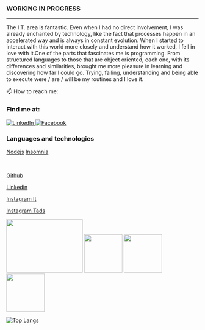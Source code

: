 ### WORKING IN PROGRESS ###

---

The I.T. area is fantastic. Even when I had no direct involvement, I was already enchanted by technology, like the fact that processes happen in an accelerated way and is always in constant evolution.
When I started to interact with this world more closely and understand how it worked, I fell in love with it.One of the parts that fascinates me is programming. From structured languages ​​to those that are object oriented, each one, with its differences and similarities, brought me more pleasure in learning and discovering how far I could go.
Trying, failing, understanding and being able to execute were / are / will be my routines and I love it.

📫 How to reach me:

### Find me at:

<a href="https://www.linkedin.com/in/d/" rel="nofollow">
	<img src="https://camo.githubusercontent.com/0271c9f903c82d91b19ebd8458901d7c61ce1528/68747470733a2f2f696d672e736869656c64732e696f2f62616467652f4c696e6b6564496e2d2532333030373742352e7376673f267374796c653d666c61742d737175617265266c6f676f3d6c696e6b6564696e266c6f676f436f6c6f723d7768697465" alt="LinkedIn" style="max-width:100%;">
</a>

<a href="https://www.facebook.com/dolimc" rel="nofollow">
	<img src="https://camo.githubusercontent.com/20b7a157916442df230fade0413393517ad1c290/68747470733a2f2f696d672e736869656c64732e696f2f62616467652f46616365626f6f6b2d2532333138373746322e7376673f267374796c653d666c61742d737175617265266c6f676f3d66616365626f6f6b266c6f676f436f6c6f723d7768697465" alt="Facebook" data-canonical-src="https://img.shields.io/badge/Facebook-%231877F2.svg?&amp;style=flat-square&amp;logo=facebook&amp;logoColor=white" style="max-width:100%;">
</a>

### Languages and technologies

[Nodejs](https://img.shields.io/badge/-Nodejs-black?style=flat-square&logo=Node.js&link=https://github.com/thiagoand/)
[Insomnia](https://img.shields.io/badge/-Insomnia-5849BE?style=flat-square&logo=Insomnia&link=https://github.com/thiagoand/)

<br />

[Github](HTTPS://WWW.github.com/ThiagoAnd)

[Linkedin](https://linkedin.com/in/thiago-de-andrade-200bb8192)

[Instagram It](https://www.instagram.com/thiagoctba.it/)

[Instagram Tads](https://www.instagram.com/thiagoctba.tads/) 


<div>
   <img width="200" height="140" src="https://static.cloud-boxloja.com/lojas/wyfyg/produtos/6d886245-a7fa-43af-8b8e-4042d8adcc37.jpg" />
   <img widht="130" height="100" src="https://www.opus-software.com.br/wp-content/uploads/2018/09/nodejs-1000x423.jpg" />
   <img widht="150" height="100" src="https://penseemti.com.br/wp-content/uploads/2019/01/python-logo.png" />
   <img widht="150" height="100"src="https://www.centurylink.com/business/managed-hosting/managed-database/_jcr_content/wall-to-wall-par/columncontrol_0_copy/col0/image.img.png/1478568217724.png" />
  
</div>

[![Top Langs](https://github-readme-stats.vercel.app/api/top-langs/?username=ThiagoAnd&hide=css,html)](https://github.com/anuraghazra/github-readme-stats)

